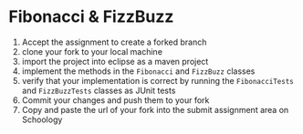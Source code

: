 Fibonacci & FizzBuzz
==================

1. Accept the assignment to create a forked branch
2. clone your fork to your local machine
3. import the project into eclipse as a maven project
4. implement the methods in the `Fibonacci` and `FizzBuzz` classes
5. verify that your implementation is correct by running the `FibonacciTests` and `FizzBuzzTests` classes as JUnit tests
6. Commit your changes and push them to your fork
7. Copy and paste the url of your fork into the submit assignment area on Schoology
